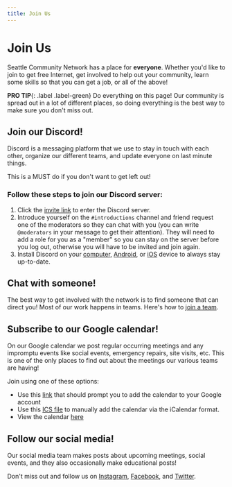 ```yaml
---
title: Join Us
---
```


# Join Us
Seattle Community Network has a place for **everyone**. Whether you'd like to join
to get free Internet, get involved to help out your community, learn some skills
so that you can get a job, or all of the above!

**PRO TIP**{: .label .label-green} Do everything on this page! Our community is spread out in a lot of different places, so doing everything is the best way to make sure you don't miss out.

## Join our Discord!
Discord is a messaging platform that we use to stay in touch
with each other, organize our different teams, and update everyone on last minute things.

This is a MUST do if you don't want to get left out!

### Follow these steps to join our Discord server:

1. Click the [invite link](https://discord.gg/mneaSskFT3) to enter the Discord server.
2. Introduce yourself on the `#introductions` channel and friend request one of the moderators so they can chat with you (you can write `@moderators` in your message to get their attention). They will need to add a role for you as a "member" so you can stay on the server before you log out, otherwise you will have to be invited and join again.
3. Install Discord on your [computer](https://discord.com/download), [Android](https://play.google.com/store/apps/details?id=com.discord&hl=en_US&gl=US), or [iOS](https://apps.apple.com/us/app/discord-chat-talk-hangout/id985746746) device to always stay up-to-date.

## Chat with someone!
The best way to get involved with the network is to find someone that can direct you! Most of our work happens in teams. Here's how to [join a team](https://docs.seattlecommunitynetwork.org/community/teams.html).

## Subscribe to our Google calendar!
On our Google calendar we post regular occurring meetings and any impromptu events like social events, emergency repairs, site visits, etc.
This is one of the only places to find out about the meetings our various teams are having!

Join using one of these options:
- Use this [link](https://calendar.google.com/calendar/u/1?cid=Y19hMWhjOXVwMTBjOWs2YTNnNmYyb20zN2c2b0Bncm91cC5jYWxlbmRhci5nb29nbGUuY29t) that should prompt you to add the calendar to your Google account
- Use this [ICS file](https://calendar.google.com/calendar/ical/c_a1hc9up10c9k6a3g6f2om37g6o%40group.calendar.google.com/public/basic.ics) to manually add the calendar via the iCalendar format.
- View the calendar [here](https://calendar.google.com/calendar/u/0/embed?src=c_a1hc9up10c9k6a3g6f2om37g6o@group.calendar.google.com&ctz=America/Los_Angeles)

## Follow our social media!
Our social media team makes posts about upcoming meetings, social events, and they also occasionally
make educational posts!

Don't miss out and follow us on [Instagram](https://instagram.com/seattlecommnet), [Facebook](https://facebook.com/seattlecommnet), and [Twitter](https://twitter.com/seattlecommnet).
